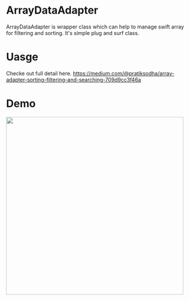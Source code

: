 # ArrayDataAdapter

ArrayDataAdapter is wrapper class which can help to manage swift array for filtering and sorting. It's simple plug and surf class.  


# Uasge
Checke out full detail here. https://medium.com/@pratiksodha/array-adapter-sorting-filtering-and-searching-709d9cc3f46a


# Demo
<img src="https://github.com/Pratik-Sodha/ArrayDataAdapterDemo/blob/main/arrayadapterdemo.gif" width="480">

